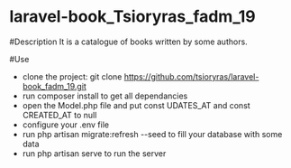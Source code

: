 # laravel-book_Tsioryras_fadm_19
#Description
It is a catalogue of books written by some authors.

#Use
- clone the project: git clone https://github.com/tsioryras/laravel-book_fadm_19.git
- run composer install to get all dependancies
- open the Model.php file and put const UDATES_AT and const CREATED_AT to null
- configure your .env file
- run php artisan migrate:refresh --seed to fill your database with some data
- run php artisan serve to run the server
